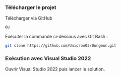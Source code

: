### Télécharger le projet

Télécharger via GitHub
	
	OU

Exécuter la commande ci-dessous avec Git Bash :

```bash
git clone https://github.com/Unicron03/Dungeon.git
```

### Exécution avec Visual Studio 2022

Ouvrir Visual Studio 2022 puis lancer le solution.